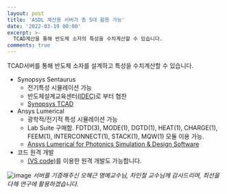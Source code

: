 ```yaml
---
layout: post
title: 'ASDL 계산용 서버가 총 5대 활용 가능'
date: '2022-03-19 00:00'
excerpt: >-
  TCAD계산을 통해 반도체 소자의 특성을 수치계산할 수 있습니다.  
comments: true
---
```

TCAD서버를 통해 반도체 소자를 설계하고 특성을 수치계산할 수 있습니다.  

- Synopsys Sentaurus 
   - 전기특성 시뮬레이션 가능 
   - 반도체설계교육센터[(IDEC)](https://www.idec.or.kr/)로 부터 협찬
   - [Synopsys TCAD](https://www.synopsys.com/silicon/tcad.html)
- Ansys Lumerical
    - 광학적/전기적 특성 시뮬레이션 가능
    - Lab Suite 구매함. FDTD(3), MODE(1), DGTD(1), HEAT(1), CHARGE(1), FEEM(1), INTERCONNECT(1), STACK(1), MQW(1) 모듈 이용 가능.
    - [Ansys Lumerical for Photonics Simulation & Design Software](https://www.ansys.com/products/photonics#:~:text=Ansys%20Lumerical%2C%20a%20complete%20photonics,%2C%20electrical%2C%20and%20thermal%20effects.)
- 코드 원격 개발
    - [(VS code)](https://code.visualstudio.com/docs/remote/remote-overview)를 이용한 원격 개발도 가능합니다. 

![image](https://user-images.githubusercontent.com/32427749/159157275-cdac4e3d-4608-49c2-8267-4920a2e6bf7b.png)
*서버를 기증해주신 오혜근 명예교수님, 차민철 교수님께 감사드리며, 최선을 다해 연구에 활용하겠습니다.*
